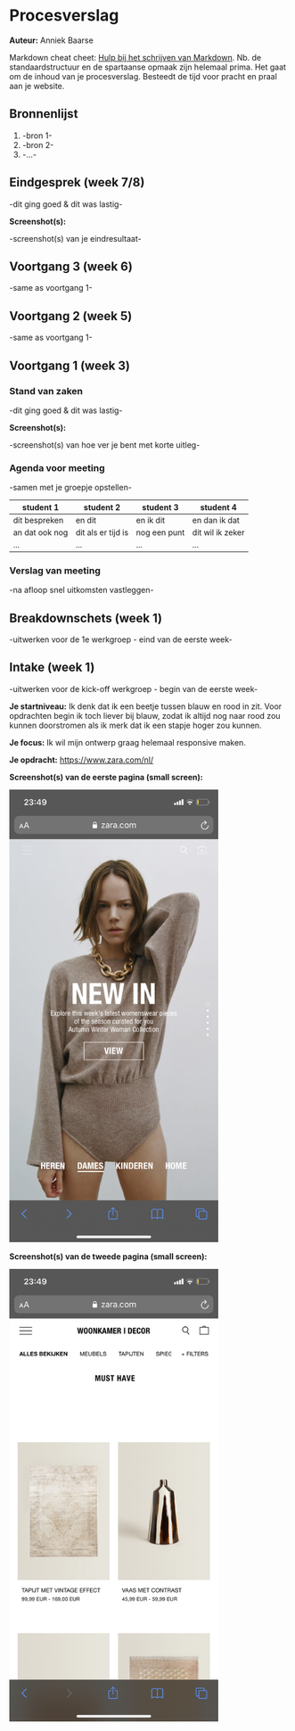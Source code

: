 # Procesverslag
**Auteur:** Anniek Baarse

Markdown cheat cheet: [Hulp bij het schrijven van Markdown](https://github.com/adam-p/markdown-here/wiki/Markdown-Cheatsheet). Nb. de standaardstructuur en de spartaanse opmaak zijn helemaal prima. Het gaat om de inhoud van je procesverslag. Besteedt de tijd voor pracht en praal aan je website.



## Bronnenlijst
1. -bron 1-
2. -bron 2-
3. -...-



## Eindgesprek (week 7/8)

-dit ging goed & dit was lastig-

**Screenshot(s):**

-screenshot(s) van je eindresultaat-



## Voortgang 3 (week 6)

-same as voortgang 1-



## Voortgang 2 (week 5)

-same as voortgang 1-



## Voortgang 1 (week 3)

### Stand van zaken

-dit ging goed & dit was lastig-

**Screenshot(s):**

-screenshot(s) van hoe ver je bent met korte uitleg-

### Agenda voor meeting

-samen met je groepje opstellen-

| student 1      | student 2          | student 3    | student 4        |
| ---            | ---                | ---          | ---              |
| dit bespreken  | en dit             | en ik dit    | en dan ik dat    |
| an dat ook nog | dit als er tijd is | nog een punt | dit wil ik zeker |
| ...            | ...                | ...          | ...              |

### Verslag van meeting

-na afloop snel uitkomsten vastleggen-



## Breakdownschets (week 1)

-uitwerken voor de 1e werkgroep - eind van de eerste week-



## Intake (week 1)
-uitwerken voor de kick-off werkgroep - begin van de eerste week-

**Je startniveau:** Ik denk dat ik een beetje tussen blauw en rood in zit. Voor opdrachten begin ik toch liever bij blauw, zodat ik altijd nog naar rood zou kunnen doorstromen als ik merk dat ik een stapje hoger zou kunnen. 

**Je focus:** Ik wil mijn ontwerp graag helemaal responsive maken.

**Je opdracht:** https://www.zara.com/nl/

**Screenshot(s) van de eerste pagina (small screen):**

<img src="images/Homepagina-Zara.PNG" width="375px" alt="Dit is de homepagina van de Zara. Je ziet midden in het scherm een knop naar producten die nieuw binnen zijn. Onderin zie je de menubalk, waardoor je naar de heren-, dames-, kinderen- en home-afdeling kan navigeren. Verder zie je links bovenin een hamburgermenu en rechtsbovenin een zoekoptie en een winkelmandje.">

**Screenshot(s) van de tweede pagina (small screen):**

<img src="images/Detailpagina-Zara.PNG" width="375px" alt="Dit is een pagina van de Zara, die je ziet, indoen je hebt geklikt op Home-afdeling. Hier zul je allerlei spullen voor in huis kunnen vinden, in plaats van kleding. Je ziet bovenin op welke pagina je specifiek zit, met daaronder een navigatiebalk met alle filteropties die er voor deze pagina zijn. Daaronder zijn de must haves te zien, van een tapijt, tot een vaas en nog veel meer als je naar beneden door scrollt.">
